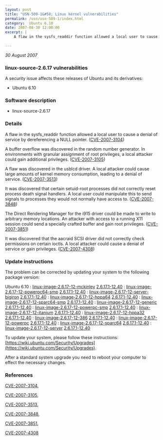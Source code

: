 ```yaml
---
layout: post
title: "USN-509-1&#58; Linux kernel vulnerabilities"
permalink: /usn/usn-509-1/index.html
category:  Ubuntu 6.10
date: 2007-08-30 12:00:00
excerpt: |
    A flaw in the sysfs_readdir function allowed a local user to cause a denial of service by dereferencing a NULL pointer. ([CVE-2007-3104](http://people.ubuntu.com/~ubuntu-security/cve/CVE-2007-3104))
    
--- 
```

 
 

*30 August 2007*

### linux-source-2.6.17 vulnerabilities

A security issue affects these releases of Ubuntu and its derivatives:

* Ubuntu 6.10

### Software description

* linux-source-2.6.17 

### Details

A flaw in the sysfs_readdir function allowed a local user to cause a denial of service by dereferencing a NULL pointer. ([CVE-2007-3104](http://people.ubuntu.com/~ubuntu-security/cve/CVE-2007-3104))

A buffer overflow was discovered in the random number generator. In environments with granular assignment of root privileges, a local attacker could gain additional privileges. ([CVE-2007-3105](http://people.ubuntu.com/~ubuntu-security/cve/CVE-2007-3105))

A flaw was discovered in the usblcd driver. A local attacker could cause large amounts of kernel memory consumption, leading to a denial of service. ([CVE-2007-3513](http://people.ubuntu.com/~ubuntu-security/cve/CVE-2007-3513))

It was discovered that certain setuid-root processes did not correctly reset process death signal handlers. A local user could manipulate this to send signals to processes they would not normally have access to. ([CVE-2007-3848](http://people.ubuntu.com/~ubuntu-security/cve/CVE-2007-3848))

The Direct Rendering Manager for the i915 driver could be made to write to arbitrary memory locations. An attacker with access to a running X11 session could send a specially crafted buffer and gain root privileges. ([CVE-2007-3851](http://people.ubuntu.com/~ubuntu-security/cve/CVE-2007-3851))

It was discovered that the aacraid SCSI driver did not correctly check permissions on certain ioctls. A local attacker could cause a denial of service or gain privileges. ([CVE-2007-4308](http://people.ubuntu.com/~ubuntu-security/cve/CVE-2007-4308)) 

### Update instructions

The problem can be corrected by updating your system to the following package version:

Ubuntu 6.10
 : [linux-image-2.6.17-12-mckinley](https://launchpad.net/ubuntu/+source/linux-source-2.6.17) <span> [2.6.17.1-12.40](https://launchpad.net/ubuntu/+source/linux-source-2.6.17/2.6.17.1-12.40) </span> 
 : [linux-image-2.6.17-12-powerpc64-smp](https://launchpad.net/ubuntu/+source/linux-source-2.6.17) <span> [2.6.17.1-12.40](https://launchpad.net/ubuntu/+source/linux-source-2.6.17/2.6.17.1-12.40) </span> 
 : [linux-image-2.6.17-12-server-bigiron](https://launchpad.net/ubuntu/+source/linux-source-2.6.17) <span> [2.6.17.1-12.40](https://launchpad.net/ubuntu/+source/linux-source-2.6.17/2.6.17.1-12.40) </span> 
 : [linux-image-2.6.17-12-hppa64](https://launchpad.net/ubuntu/+source/linux-source-2.6.17) <span> [2.6.17.1-12.40](https://launchpad.net/ubuntu/+source/linux-source-2.6.17/2.6.17.1-12.40) </span> 
 : [linux-image-2.6.17-12-sparc64-smp](https://launchpad.net/ubuntu/+source/linux-source-2.6.17) <span> [2.6.17.1-12.40](https://launchpad.net/ubuntu/+source/linux-source-2.6.17/2.6.17.1-12.40) </span> 
 : [linux-image-2.6.17-12-generic](https://launchpad.net/ubuntu/+source/linux-source-2.6.17) <span> [2.6.17.1-12.40](https://launchpad.net/ubuntu/+source/linux-source-2.6.17/2.6.17.1-12.40) </span> 
 : [linux-image-2.6.17-12-powerpc-smp](https://launchpad.net/ubuntu/+source/linux-source-2.6.17) <span> [2.6.17.1-12.40](https://launchpad.net/ubuntu/+source/linux-source-2.6.17/2.6.17.1-12.40) </span> 
 : [linux-image-2.6.17-12-itanium](https://launchpad.net/ubuntu/+source/linux-source-2.6.17) <span> [2.6.17.1-12.40](https://launchpad.net/ubuntu/+source/linux-source-2.6.17/2.6.17.1-12.40) </span> 
 : [linux-image-2.6.17-12-hppa32](https://launchpad.net/ubuntu/+source/linux-source-2.6.17) <span> [2.6.17.1-12.40](https://launchpad.net/ubuntu/+source/linux-source-2.6.17/2.6.17.1-12.40) </span> 
 : [linux-image-2.6.17-12-386](https://launchpad.net/ubuntu/+source/linux-source-2.6.17) <span> [2.6.17.1-12.40](https://launchpad.net/ubuntu/+source/linux-source-2.6.17/2.6.17.1-12.40) </span> 
 : [linux-image-2.6.17-12-powerpc](https://launchpad.net/ubuntu/+source/linux-source-2.6.17) <span> [2.6.17.1-12.40](https://launchpad.net/ubuntu/+source/linux-source-2.6.17/2.6.17.1-12.40) </span> 
 : [linux-image-2.6.17-12-sparc64](https://launchpad.net/ubuntu/+source/linux-source-2.6.17) <span> [2.6.17.1-12.40](https://launchpad.net/ubuntu/+source/linux-source-2.6.17/2.6.17.1-12.40) </span> 
 : [linux-image-2.6.17-12-server](https://launchpad.net/ubuntu/+source/linux-source-2.6.17) <span> [2.6.17.1-12.40](https://launchpad.net/ubuntu/+source/linux-source-2.6.17/2.6.17.1-12.40) </span> 

To update your system, please follow these instructions: [https://wiki.ubuntu.com/Security/Upgrades](https://wiki.ubuntu.com/Security/Upgrades).

After a standard system upgrade you need to reboot your computer to effect the necessary changes. 

### References

 
 [CVE-2007-3104](http://people.ubuntu.com/~ubuntu-security/cve/CVE-2007-3104), 

 [CVE-2007-3105](http://people.ubuntu.com/~ubuntu-security/cve/CVE-2007-3105), 

 [CVE-2007-3513](http://people.ubuntu.com/~ubuntu-security/cve/CVE-2007-3513), 

 [CVE-2007-3848](http://people.ubuntu.com/~ubuntu-security/cve/CVE-2007-3848), 

 [CVE-2007-3851](http://people.ubuntu.com/~ubuntu-security/cve/CVE-2007-3851), 

 [CVE-2007-4308](http://people.ubuntu.com/~ubuntu-security/cve/CVE-2007-4308)
 

